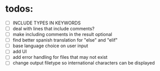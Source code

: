 # todos:
- [ ] INCLUDE TYPES IN KEYWORDS
- [ ] deal with lines that include comments?
- [ ] make including comments in the result optional
- [ ] find better spanish translation for "else" and "elif"
- [ ] base language choice on user input
- [ ] add UI
- [ ] add error handling for files that may not exist
- [ ] change output filetype so international characters can be displayed
